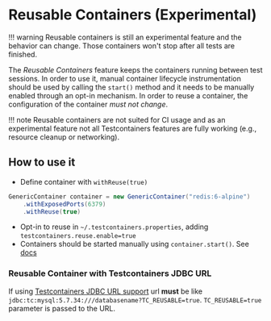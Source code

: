 # Reusable Containers (Experimental)

!!! warning 
    Reusable containers is still an experimental feature and the behavior can change.
    Those containers won't stop after all tests are finished.

The *Reusable Containers* feature keeps the containers running between test sessions. In order
to use it, manual container lifecycle instrumentation should be used by calling the `start()` method
and it needs to be manually enabled through an opt-in mechanism. In order to reuse a container, the
configuration of the container *must not change*.

!!! note
    Reusable containers are not suited for CI usage and as an experimental feature
    not all Testcontainers features are fully working (e.g., resource cleanup
    or networking).

## How to use it

* Define container with `withReuse(true)`

```java
GenericContainer container = new GenericContainer("redis:6-alpine")
    .withExposedPorts(6379)
    .withReuse(true)
```

* Opt-in to reuse in `~/.testcontainers.properties`, adding `testcontainers.reuse.enable=true`
* Containers should be started manually using `container.start()`. See [docs](../../test_framework_integration/manual_lifecycle_control)

### Reusable Container with Testcontainers JDBC URL

If using [Testcontainers JDBC URL support](../../modules/databases/jdbc#database-containers-launched-via-jdbc-url-scheme)
url **must** be like `jdbc:tc:mysql:5.7.34:///databasename?TC_REUSABLE=true`. `TC_REUSABLE=true` parameter is passed to
the URL.
